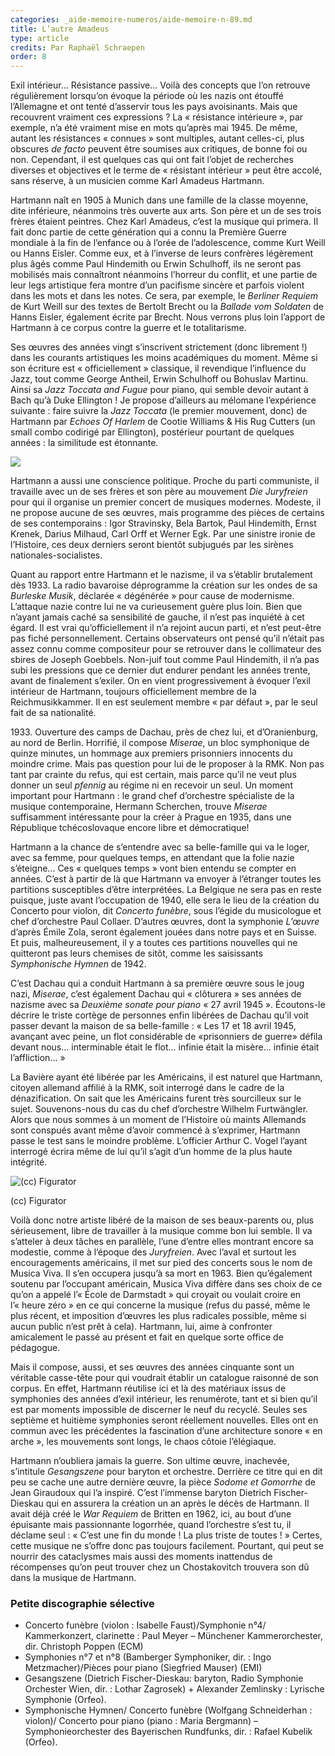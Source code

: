 ```yaml
---
categories: _aide-memoire-numeros/aide-memoire-n-89.md
title: L’autre Amadeus
type: article
credits: Par Raphaël Schraepen
order: 8
---
```

Exil intérieur... Résistance passive... Voilà des concepts que l’on retrouve régulièrement lorsqu’on évoque la période où les nazis ont étouffé l’Allemagne et ont tenté d’asservir tous les pays avoisinants. Mais que recouvrent vraiment ces expressions ? La « résistance intérieure », par exemple, n’a été vraiment mise en mots qu’après mai 1945. De même, autant les résistances « connues » sont multiples, autant celles-ci, plus obscures _de facto_ peuvent être soumises aux critiques, de bonne foi ou non. Cependant, il est quelques cas qui ont fait l’objet de recherches diverses et objectives et le terme de « résistant intérieur » peut être accolé, sans réserve, à un musicien comme Karl Amadeus Hartmann.

Hartmann naît en 1905 à Munich dans une famille de la classe moyenne, dite inférieure, néanmoins très ouverte aux arts. Son père et un de ses trois frères étaient peintres. Chez Karl Amadeus, c’est la musique qui primera. Il fait donc partie de cette génération qui a connu la Première Guerre mondiale à la fin de l’enfance ou à l’orée de l’adolescence, comme Kurt Weill ou Hanns Eisler. Comme eux, et à l’inverse de leurs confrères légèrement plus âgés comme Paul Hindemith ou Erwin Schulhoff, ils ne seront pas mobilisés mais connaîtront néanmoins l’horreur du conflit, et une partie de leur legs artistique fera montre d’un pacifisme sincère et parfois violent dans les mots et dans les notes. Ce sera, par exemple, le _Berliner Requiem_ de Kurt Weill sur des textes de Bertolt Brecht ou la _Ballade vom Soldaten_ de Hanns Eisler, également écrite par Brecht. Nous verrons plus loin l’apport de Hartmann à ce corpus contre la guerre et le totalitarisme.

Ses œuvres des années vingt s’inscrivent strictement (donc librement !) dans les courants artistiques les moins académiques du moment. Même si son écriture est « officiellement » classique, il revendique l’influence du Jazz, tout comme George Antheil, Erwin Schulhoff ou Bohuslav Martinu. Ainsi sa _Jazz Toccata and Fugue_ pour piano, qui semble devoir autant à Bach qu’à Duke Ellington ! Je propose d’ailleurs au mélomane l’expérience suivante : faire suivre la _Jazz Toccata_ (le premier mouvement, donc) de Hartmann par _Echoes Of Harlem_ de Cootie Williams & His Rug Cutters (un small combo codirigé par Ellington), postérieur pourtant de quelques années : la similitude est étonnante.

![](/assets/uploads/am89-8-l-autre-amadeus-01.jpg)

Hartmann a aussi une conscience politique. Proche du parti communiste, il travaille avec un de ses frères et son père au mouvement _Die Juryfreien_ pour qui il organise un premier concert de musiques modernes. Modeste, il ne propose aucune de ses œuvres, mais programme des pièces de certains de ses contemporains : Igor Stravinsky, Bela Bartok, Paul Hindemith, Ernst Krenek, Darius Milhaud, Carl Orff et Werner Egk. Par une sinistre ironie de l’Histoire, ces deux derniers seront bientôt subjugués par les sirènes nationales-socialistes.

Quant au rapport entre Hartmann et le nazisme, il va s’établir brutalement dès 1933. La radio bavaroise déprogramme la création sur les ondes de sa _Burleske Musik_, déclarée « dégénérée » pour cause de modernisme. L’attaque nazie contre lui ne va curieusement guère plus loin. Bien que n’ayant jamais caché sa sensibilité de gauche, il n’est pas inquiété à cet égard. Il est vrai qu’officiellement il n’a rejoint aucun parti, et n’est peut-être pas fiché personnellement. Certains observateurs ont pensé qu’il n’était pas assez connu comme compositeur pour se retrouver dans le collimateur des sbires de Joseph Goebbels. Non-juif tout comme Paul Hindemith, il n’a pas subi les pressions que ce dernier dut endurer pendant les années trente, avant de finalement s’exiler. On en vient progressivement à évoquer l’exil intérieur de Hartmann, toujours officiellement membre de la Reichmusikkammer. Il en est seulement membre « par défaut », par le seul fait de sa nationalité.

1933\. Ouverture des camps de Dachau, près de chez lui, et d’Oranienburg, au nord de Berlin. Horrifié, il compose _Miserae_, un bloc symphonique de quinze minutes, un hommage aux premiers prisonniers innocents du moindre crime. Mais pas question pour lui de le proposer à la RMK. Non pas tant par crainte du refus, qui est certain, mais parce qu’il ne veut plus donner un seul _pfennig_ au régime ni en recevoir un seul. Un moment important pour Hartmann : le grand chef d’orchestre spécialiste de la musique contemporaine, Hermann Scherchen, trouve _Miserae_ suffisamment intéressante pour la créer à Prague en 1935, dans une République tchécoslovaque encore libre et démocratique!

Hartmann a la chance de s’entendre avec sa belle-famille qui va le loger, avec sa femme, pour quelques temps, en attendant que la folie nazie s’éteigne... Ces « quelques temps » vont bien entendu se compter en années. C’est à partir de là que Hartmann va envoyer à l’étranger toutes les partitions susceptibles d’être interprétées. La Belgique ne sera pas en reste puisque, juste avant l’occupation de 1940, elle sera le lieu de la création du Concerto pour violon, dit _Concerto funèbre_, sous l’égide du musicologue et chef d’orchestre Paul Collaer. D’autres œuvres, dont la symphonie _L’œuvre_ d’après Émile Zola, seront également jouées dans notre pays et en Suisse. Et puis, malheureusement, il y a toutes ces partitions nouvelles qui ne quitteront pas leurs chemises de sitôt, comme les saisissants _Symphonische Hymnen_ de 1942.

C’est Dachau qui a conduit Hartmann à sa première œuvre sous le joug nazi, _Miserae_, c’est également Dachau qui « clôturera » ses années de nazisme avec sa _Deuxième sonate pour piano_ « 27 avril 1945 ». Écoutons-le décrire le triste cortège de personnes enfin libérées de Dachau qu’il voit passer devant la maison de sa belle-famille : « Les 17 et 18 avril 1945, avançant avec peine, un flot considérable de «prisonniers de guerre» défila devant nous... interminable était le flot... infinie était la misère... infinie était l’affliction... »

La Bavière ayant été libérée par les Américains, il est naturel que Hartmann, citoyen allemand affilié à la RMK, soit interrogé dans le cadre de la dénazification. On sait que les Américains furent très sourcilleux sur le sujet. Souvenons-nous du cas du chef d’orchestre Wilhelm Furtwängler. Alors que nous sommes à un moment de l’Histoire où maints Allemands sont conspués avant même d’avoir commencé à s’exprimer, Hartmann passe le test sans le moindre problème. L’officier Arthur C. Vogel l’ayant interrogé écrira même de lui qu’il s’agit d’un homme de la plus haute intégrité.

![](/assets/uploads/am89-8-l-autre-amadeus-02.jpg "(cc) Figurator")

<span class="img-copyright">(cc) Figurator</span>

Voilà donc notre artiste libéré de la maison de ses beaux-parents ou, plus sérieusement, libre de travailler à la musique comme bon lui semble. Il va s’atteler à deux tâches en parallèle, l’une d’entre elles montrant encore sa modestie, comme à l’époque des _Juryfreien_. Avec l’aval et surtout les encouragements américains, il met sur pied des concerts sous le nom de Musica Viva. Il s’en occupera jusqu’à sa mort en 1963. Bien qu’également soutenu par l’occupant américain, Musica Viva diffère dans ses choix de ce qu’on a appelé l’« École de Darmstadt » qui croyait ou voulait croire en l’« heure zéro » en ce qui concerne la musique (refus du passé, même le plus récent, et imposition d’œuvres les plus radicales possible, même si aucun public n’est prêt à cela). Hartmann, lui, aime à confronter amicalement le passé au présent et fait en quelque sorte office de pédagogue.

Mais il compose, aussi, et ses œuvres des années cinquante sont un véritable casse-tête pour qui voudrait établir un catalogue raisonné de son corpus. En effet, Hartmann réutilise ici et là des matériaux issus de symphonies des années d’exil intérieur, les renumérote, tant et si bien qu’il est par moments impossible de discerner le neuf du recyclé. Seules ses septième et huitième symphonies seront réellement nouvelles. Elles ont en commun avec les précédentes la fascination d’une architecture sonore « en arche », les mouvements sont longs, le chaos côtoie l’élégiaque.

Hartmann n’oubliera jamais la guerre. Son ultime œuvre, inachevée, s’intitule _Gesangszene_ pour baryton et orchestre. Derrière ce titre qui en dit peu se cache une autre dernière œuvre, la pièce _Sodome et Gomorrhe_ de Jean Giraudoux qui l’a inspiré. C’est l’immense baryton Dietrich Fischer-Dieskau qui en assurera la création un an après le décès de Hartmann. Il avait déjà créé le _War Requiem_ de Britten en 1962, ici, au bout d’une épuisante mais passionnante logorrhée, quand l’orchestre s’est tu, il déclame seul : « C’est une fin du monde ! La plus triste de toutes ! » Certes, cette musique ne s’offre donc pas toujours facilement. Pourtant, qui peut se nourrir des cataclysmes mais aussi des moments inattendus de récompenses qu’on peut trouver chez un Chostakovitch trouvera son dû dans la musique de Hartmann.

<div class="card card--two">

### Petite discographie sélective

* Concerto funèbre (violon : Isabelle Faust)/Symphonie n°4/ Kammerkonzert, clarinette : Paul Meyer – Münchener Kammerorchester, dir. Christoph Poppen (ECM)
* Symphonies n°7 et n°8 (Bamberger Symphoniker, dir. : Ingo Metzmacher)/Pièces pour piano (Siegfried Mauser) (EMI)
* Gesangszene (Dietrich Fischer-Dieskau: baryton, Radio Symphonie Orchester Wien, dir. : Lothar Zagrosek) + Alexander Zemlinsky : Lyrische Symphonie (Orfeo).
* Symphonische Hymnen/ Concerto funèbre (Wolfgang Schneiderhan : violon)/ Concerto pour piano (piano : Maria Bergmann) – Symphonieorchester des Bayerischen Rundfunks, dir. : Rafael Kubelik (Orfeo).

</div>
